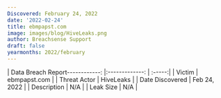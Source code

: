 ```yaml
---
Discovered: February 24, 2022
date: '2022-02-24'
title: ebmpapst.com
image: images/blog/HiveLeaks.png
author: Breachsense Support
draft: false
yearmonths: 2022/february
---
```


| Data Breach Report------------:   |:-------------:    | :-----:|
| Victim    | ebmpapst.com      | 
| Threat Actor    | HiveLeaks      | 
| Date Discovered    | Feb 24, 2022      | 
| Description    | N/A      | 
| Leak Size    | N/A      | 

